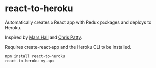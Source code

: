 # react-to-heroku

Automatically creates a React app with Redux packages and deploys to Heroku.

Inspired by [Mars Hall](https://gist.github.com/mars/5e01bb2a074594b44870cb087f54fe2f) and [Chris Patty](https://blog.cloudboost.io/extending-create-react-app-to-make-your-own-app-generator-5d7b1ddc246).

Requires create-react-app and the Heroku CLI to be installed.

```sh
npm install react-to-heroku
react-to-heroku my-app
```